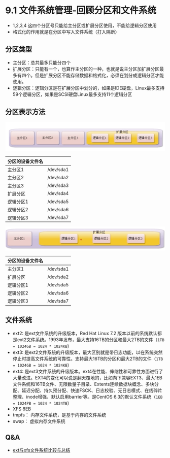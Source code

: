 # 9.1 文件系统管理-回顾分区和文件系统
- 1,2,3,4 这四个分区号只能给主分区或扩展分区使用，不能给逻辑分区使用
- 格式化的作用就是在分区中写入文件系统（打入隔断）

## 分区类型
- 主分区：总共最多只能分四个
- 扩展分区：只能有一个，也算作主分区的一种，也就是说主分区加扩展分区最多有四个。但是扩展分区不能存储数据和格式化，必须在划分成逻辑分区才能使用。
- 逻辑分区：逻辑分区是在扩展分区中划分的，如果是IDE硬盘，Linux最多支持59个逻辑分区，如果是SCSI硬盘Linux最多支持11个逻辑分区

## 分区表示方法
![分区表示方法](../images/9.1/fqbsff.png "分区表示方法")

| 分区的设备文件名      |  |
| ----------- | ----------- |
| 主分区1      | /dev/sda1       |
| 主分区2   | /dev/sda2        |
| 主分区3   | /dev/sda3        |
| 扩展分区  | /dev/sda4        |
| 逻辑分区1  | /dev/sda5        |
| 逻辑分区2   | /dev/sda6       |
| 逻辑分区3   | /dev/sda7       |

![分区表示方法2](../images/9.1/fqbsff2.png "分区表示方法2")

| 分区的设备文件名      |  |
| ----------- | ----------- |
| 主分区1      | /dev/sda1       |
| 扩展分区  | /dev/sda2        |
| 逻辑分区1  | /dev/sda5        |
| 逻辑分区2   | /dev/sda6       |
| 逻辑分区3   | /dev/sda7       |

## 文件系统
- ext2: 是ext文件系统的升级版本，Red Hat Linux 7.2 版本以前的系统默认都是ext2文件系统。1993年发布，最大支持16TB的分区和最大2TB的文件（`1TB = 1024GB = 1024 * 1024KB`）
- ext3: 是ext2文件系统的升级版本，最大区别就是带日志功能，以在系统突然停止时提高文件系统的可靠性。支持最大16TB的分区和最大2TB的文件（`1TB = 1024GB = 1024 * 1024KB`）
- ext4: 是ext3文件系统的升级版本。ext4在性能、伸缩性和可靠性方面进行了大量改进。EXT4的变化可以说是翻天覆地的，比如向下兼容EXT3、最大1EB文件系统和16TB文件、无限数量子目录、Extents连续数据块概念、多块分配、延迟分配、持久预分配、快速FSCK、日志校验、无日志模式、在线碎片整理、inode增强、默认启用barrier等。是CentOS 6.3的默认文件系统（`1EB = 1024PB = 1024 * 1024TB`）
- XFS 8EB
- tmpfs： 内存文件系统，是基于内存的文件系统
- swap： 虚拟内存文件系统

## Q&A
- [ext与xfs文件系统比较与总结](https://yq.aliyun.com/articles/460715)
